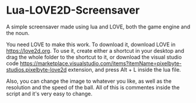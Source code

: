 # Lua-LOVE2D-Screensaver
A simple screensaver made using lua and LOVE, both the game engine and the noun.


You need LOVE to make this work. To download it, download LOVE in https://love2d.org.
To use it, create either a shortcut in your desktop and drag the whole folder to the shortcut to it, or download the visual studio code https://marketplace.visualstudio.com/items?itemName=pixelbyte-studios.pixelbyte-love2d extension, and press Alt + L inside the lua file.

Also, you can change the image to whatever you like, as well as the resolution and the speed of the ball. All of this is commentes inside the script and it's very easy to change.
